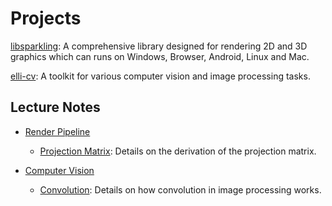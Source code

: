 # Projects

[libsparkling](https://github.com/microlayer): A comprehensive library designed for rendering 2D and 3D graphics which can runs on Windows, Browser, Android, Linux and Mac.

[elli-cv](https://github.com/tschuebel/tschuebel): A toolkit for various computer vision and image processing tasks.

## Lecture Notes

- [Render Pipeline](https://github.com/microlayer/libsparkling/wiki)  
  - [Projection Matrix](https://github.com/microlayer/libsparkling/wiki): Details on the derivation of the projection matrix.

- [Computer Vision](https://github.com/tschuebel/tschuebel)
  - [Convolution](https://github.com/tschuebel/tschuebel): Details on how convolution in image processing works.  

<!--
**tschuebel/tschuebel** is a ✨ _special_ ✨ repository because its `README.md` (this file) appears on your GitHub profile.

Here are some ideas to get you started:

- 🔭 I’m currently working on ...
- 🌱 I’m currently learning ...
- 👯 I’m looking to collaborate on ...
- 🤔 I’m looking for help with ...
- 💬 Ask me about ...
- 📫 How to reach me: ...
- 😄 Pronouns: ...
- ⚡ Fun fact: ...
-->
